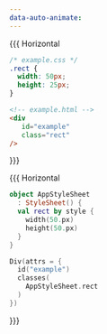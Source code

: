 ```yaml
---
data-auto-animate:
---
```


{{{ Horizontal

```css
/* example.css */
.rect {
  width: 50px;
  height: 25px;
}
```

```html
<!-- example.html -->
<div
   id="example"
   class="rect"
/>
```

}}}

{{{ Horizontal

```kotlin 0|3-6|0
object AppStyleSheet 
  : StyleSheet() {
  val rect by style {
    width(50.px)
    height(50.px)
  }
}
```

```kotlin 0|3-5|0
Div(attrs = {
  id("example")
  classes(
    AppStyleSheet.rect
  )
})
```

}}}

